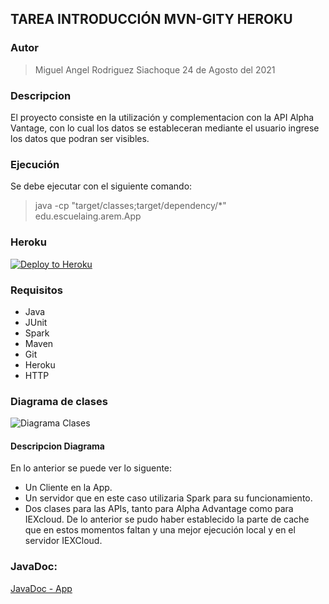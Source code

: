 ## TAREA INTRODUCCIÓN MVN-GITY HEROKU

### Autor
> Miguel Angel Rodriguez Siachoque
> 24 de Agosto del 2021

### Descripcion
El proyecto consiste en la utilización y complementacion con la API Alpha Vantage, con lo cual los datos se estableceran mediante el usuario ingrese los datos que podran ser visibles.

### Ejecución
Se debe ejecutar con el siguiente comando:
> java -cp "target/classes;target/dependency/*" edu.escuelaing.arem.App

### Heroku
[![Deploy to Heroku](https://www.herokucdn.com/deploy/button.png)](https://limitless-springs-37536.herokuapp.com)

### Requisitos
- Java
- JUnit
- Spark
- Maven
- Git
- Heroku
- HTTP

### Diagrama de clases
![Diagrama Clases](images/DiagramClass.PNG)<br>
#### Descripcion Diagrama
En lo anterior se puede ver lo siguente:
- Un Cliente en la App.
- Un servidor que en este caso utilizaria Spark para su funcionamiento.
- Dos clases para las APIs, tanto para Alpha Advantage como para IEXcloud.
De lo anterior se pudo haber establecido la parte de cache que en estos momentos faltan y una mejor ejecución local y en el servidor IEXCloud.

### JavaDoc:
[JavaDoc - App](JavaDoc/index.html)